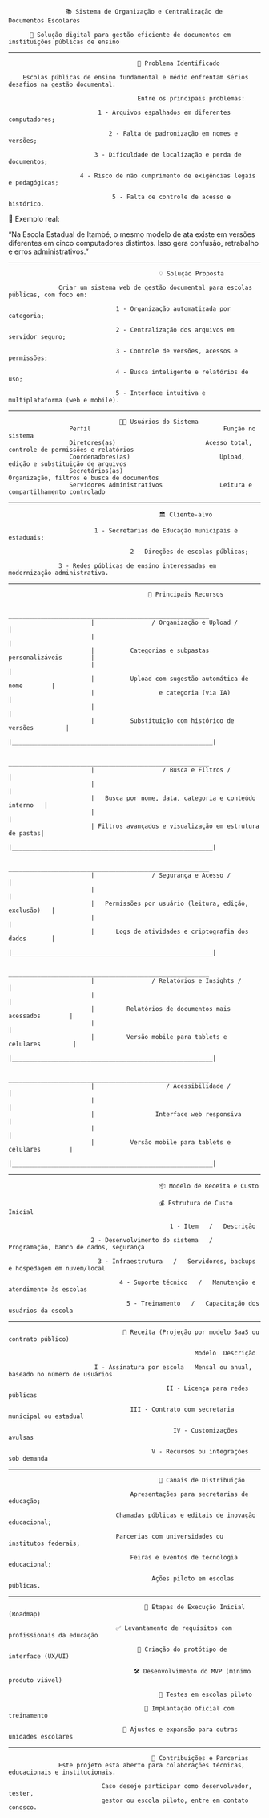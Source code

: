                     📚 Sistema de Organização e Centralização de Documentos Escolares
    
          🚀 Solução digital para gestão eficiente de documentos em instituições públicas de ensino

-------------------------------------------------------------------------------------------------------------------------

                                        🧩 Problema Identificado
    
        Escolas públicas de ensino fundamental e médio enfrentam sérios desafios na gestão documental. 
             
                                        Entre os principais problemas:
    
                             1 - Arquivos espalhados em diferentes computadores;
                                              
                                2 - Falta de padronização em nomes e versões;
                                              
                            3 - Dificuldade de localização e perda de documentos;
                                              
                        4 - Risco de não cumprimento de exigências legais e pedagógicas;
                                              
                                 5 - Falta de controle de acesso e histórico.

📌 Exemplo real:

“Na Escola Estadual de Itambé, o mesmo modelo de ata existe em versões diferentes em cinco computadores distintos. Isso gera confusão, retrabalho e erros administrativos.”

-----------------------------------------------------------------------------------------------------------------------------------------

                                              💡 Solução Proposta

                  Criar um sistema web de gestão documental para escolas públicas, com foco em:

                                  1 - Organização automatizada por categoria;
                                            
                                  2 - Centralização dos arquivos em servidor seguro;
                                            
                                  3 - Controle de versões, acessos e permissões;
                                            
                                  4 - Busca inteligente e relatórios de uso;
                                            
                                  5 - Interface intuitiva e multiplataforma (web e mobile).

-----------------------------------------------------------------------------------------------------------------------------------------

                                   🧑‍🏫 Usuários do Sistema
                     Perfil                                     Função no sistema
                     Diretores(as)	                       Acesso total, controle de permissões e relatórios
                     Coordenadores(as)	                       Upload, edição e substituição de arquivos
                     Secretários(as)	                       Organização, filtros e busca de documentos
                     Servidores Administrativos	               Leitura e compartilhamento controlado

-----------------------------------------------------------------------------------------------------------------------------------------

                                              🏛️ Cliente-alvo
                                                      
                            1 - Secretarias de Educação municipais e estaduais;

                                      2 - Direções de escolas públicas;
                                              
                  3 - Redes públicas de ensino interessadas em modernização administrativa.

 -----------------------------------------------------------------------------------------------------------------------------------------

                                           🔧 Principais Recursos

                            ________________________________________________________
                           |                / Organização e Upload /                |
                           |                                                        |
                           |          Categorias e subpastas personalizáveis        |
                           |                                                        |
                           |          Upload com sugestão automática de nome        |
                           |                  e categoria (via IA)                  |
                           |                                                        |
                           |          Substituição com histórico de versões         |
                           |________________________________________________________|

                            ________________________________________________________
                           |                   / Busca e Filtros /                  |
                           |                                                        |
                           |   Busca por nome, data, categoria e conteúdo interno   |
                           |                                                        |
                           | Filtros avançados e visualização em estrutura de pastas|
                           |________________________________________________________|
                                                  
                            ________________________________________________________
                           |                / Segurança e Acesso /                  |
                           |                                                        |
                           |   Permissões por usuário (leitura, edição, exclusão)   |
                           |                                                        |
                           |      Logs de atividades e criptografia dos dados       |
                           |________________________________________________________|
                                  
                            ________________________________________________________
                           |                / Relatórios e Insights /               |
                           |                                                        |
                           |         Relatórios de documentos mais acessados        |
                           |                                                        |
                           |         Versão mobile para tablets e celulares         |
                           |________________________________________________________|

                            ________________________________________________________
                           |                    / Acessibilidade /                  |
                           |                                                        |
                           |                 Interface web responsiva               |
                           |                                                        |
                           |          Versão mobile para tablets e celulares        |
                           |________________________________________________________|
                                     
-----------------------------------------------------------------------------------------------------------------------------------------

                                              📦 Modelo de Receita e Custo
                                                    
                                              💰 Estrutura de Custo Inicial
                                                    
                                                 1 - Item   /   Descrição
                                              
                           2 - Desenvolvimento do sistema   /   Programação, banco de dados, segurança
                                              
                             3 - Infraestrutura   /   Servidores, backups e hospedagem em nuvem/local
                                              
                                   4 - Suporte técnico   /   Manutenção e atendimento às escolas
                                              
                                     5 - Treinamento   /   Capacitação dos usuários da escola

-----------------------------------------------------------------------------------------------------------------------------------------

                                    💼 Receita (Projeção por modelo SaaS ou contrato público)
                                  
                                                        Modelo	Descrição
                                                          
                            I - Assinatura por escola	Mensal ou anual, baseado no número de usuários
                                  
                                                II - Licença para redes públicas	
                                  
                                      III - Contrato com secretaria municipal ou estadual
                                  
                                                  IV - Customizações avulsas	
                                  
                                            V - Recursos ou integrações sob demanda

-----------------------------------------------------------------------------------------------------------------------------------------

                                              📢 Canais de Distribuição         
                                                      
                                      Apresentações para secretarias de educação;
        
                                  Chamadas públicas e editais de inovação educacional;
        
                                  Parcerias com universidades ou institutos federais;
                                            
                                      Feiras e eventos de tecnologia educacional;
                                            
                                            Ações piloto em escolas públicas.

-----------------------------------------------------------------------------------------------------------------------------------------

                                          📅 Etapas de Execução Inicial (Roadmap)
                                                
                                  ✅ Levantamento de requisitos com profissionais da educação
                                                
                                        🎨 Criação do protótipo de interface (UX/UI)
                                                
                                       🛠️ Desenvolvimento do MVP (mínimo produto viável)
                                                
                                              🧪 Testes em escolas piloto
                                                
                                          🚀 Implantação oficial com treinamento
                                                
                                    🔄 Ajustes e expansão para outras unidades escolares

-----------------------------------------------------------------------------------------------------------------------------------------

                                            🤝 Contribuições e Parcerias
                  Este projeto está aberto para colaborações técnicas, educacionais e institucionais. 

                              Caso deseje participar como desenvolvedor, tester, 
                              gestor ou escola piloto, entre em contato conosco.
